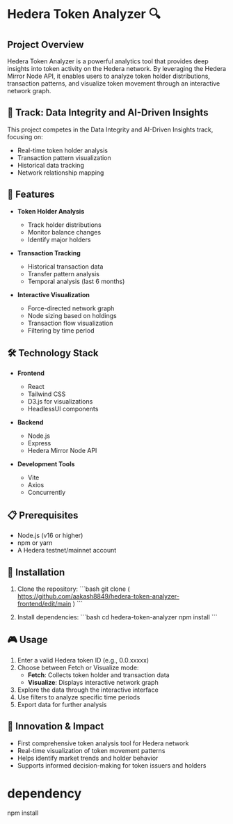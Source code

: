 # Hedera Token Analyzer 🔍

## Project Overview

Hedera Token Analyzer is a powerful analytics tool that provides deep insights into token activity on the Hedera network. By leveraging the Hedera Mirror Node API, it enables users to analyze token holder distributions, transaction patterns, and visualize token movement through an interactive network graph.


## 🎯 Track: Data Integrity and AI-Driven Insights

This project competes in the Data Integrity and AI-Driven Insights track, focusing on:
- Real-time token holder analysis
- Transaction pattern visualization
- Historical data tracking
- Network relationship mapping

## 🚀 Features

- **Token Holder Analysis**
  - Track holder distributions
  - Monitor balance changes
  - Identify major holders

- **Transaction Tracking**
  - Historical transaction data
  - Transfer pattern analysis
  - Temporal analysis (last 6 months)

- **Interactive Visualization**
  - Force-directed network graph
  - Node sizing based on holdings
  - Transaction flow visualization
  - Filtering by time period


## 🛠️ Technology Stack

- **Frontend**
  - React
  - Tailwind CSS
  - D3.js for visualizations
  - HeadlessUI components

- **Backend**
  - Node.js
  - Express
  - Hedera Mirror Node API

- **Development Tools**
  - Vite
  - Axios
  - Concurrently

## 📋 Prerequisites

- Node.js (v16 or higher)
- npm or yarn
- A Hedera testnet/mainnet account

## 🔧 Installation

1. Clone the repository:
\`\`\`bash
git clone ( https://github.com/aakash8849/hedera-token-analyzer-frontend/edit/main )
\`\`\`

2. Install dependencies:
\`\`\`bash
cd hedera-token-analyzer
npm install
\`\`\`


## 🎮 Usage

1. Enter a valid Hedera token ID (e.g., 0.0.xxxxx)
2. Choose between Fetch or Visualize mode:
   - **Fetch**: Collects token holder and transaction data
   - **Visualize**: Displays interactive network graph
3. Explore the data through the interactive interface
4. Use filters to analyze specific time periods
5. Export data for further analysis

## 🌟 Innovation & Impact

- First comprehensive token analysis tool for Hedera network
- Real-time visualization of token movement patterns
- Helps identify market trends and holder behavior
- Supports informed decision-making for token issuers and holders


# dependency

npm install
